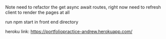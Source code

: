 Note need to refactor the get async await routes, right now need to refresh client to render the pages at all

run npm start in front end directory

heroku link: https://portfoliopractice-andrew.herokuapp.com/

